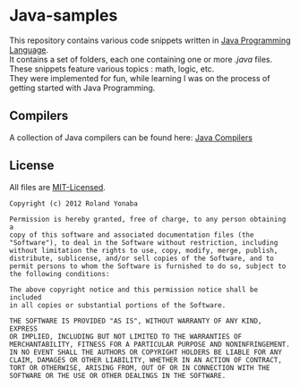 Java-samples
============

This repository contains various code snippets written in [Java Programming Language](http://en.wikipedia.org/wiki/Java_%28programming_language%29).<br/>
It contains a set of folders, each one containing one or more *.java* files. These snippets feature various topics : math, logic, etc. <br/>
They were implemented for fun, while learning I was on the process of getting started with Java Programming.


## Compilers ##
A collection of Java compilers can be found here:
[Java Compilers](http://en.wikipedia.org/wiki/List_of_compilers#Java_compilers)

## License ##
All files are [MIT-Licensed](http://www.opensource.org/licenses/mit-license.php).

    Copyright (c) 2012 Roland Yonaba

    Permission is hereby granted, free of charge, to any person obtaining a
    copy of this software and associated documentation files (the
    "Software"), to deal in the Software without restriction, including
    without limitation the rights to use, copy, modify, merge, publish,
    distribute, sublicense, and/or sell copies of the Software, and to
    permit persons to whom the Software is furnished to do so, subject to
    the following conditions:

    The above copyright notice and this permission notice shall be included
    in all copies or substantial portions of the Software.

    THE SOFTWARE IS PROVIDED "AS IS", WITHOUT WARRANTY OF ANY KIND, EXPRESS
    OR IMPLIED, INCLUDING BUT NOT LIMITED TO THE WARRANTIES OF
    MERCHANTABILITY, FITNESS FOR A PARTICULAR PURPOSE AND NONINFRINGEMENT.
    IN NO EVENT SHALL THE AUTHORS OR COPYRIGHT HOLDERS BE LIABLE FOR ANY
    CLAIM, DAMAGES OR OTHER LIABILITY, WHETHER IN AN ACTION OF CONTRACT,
    TORT OR OTHERWISE, ARISING FROM, OUT OF OR IN CONNECTION WITH THE
    SOFTWARE OR THE USE OR OTHER DEALINGS IN THE SOFTWARE.
